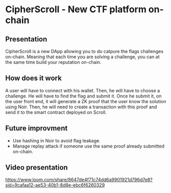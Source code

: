 # CipherScroll - New CTF platform on-chain

## Presentation

CipherScroll is a new DApp allowing you to do catpure the flags challenges on-chain. Meaning that each time you are solving a challenge, you can at the same time build your reputation on-chain.

## How does it work

A user will have to connect with his wallet. Then, he will have to choose a challenge. He will have to find the flag and submit it. Once he submit it, on the user front end, it will generate a ZK proof that the user know the solution using Noir. Then, he will need to create a transaction with this proof and send it to the smart contract deployed on Scroll.

## Future improvment

- Use hashing in Noir to avoid flag leakage.
- Manage replay attack if someone use the same proof already submitted on-chain.

## Video presentation

https://www.loom.com/share/8647de4f71c74dd6a9901921d796d7e8?sid=9cafaa12-ae53-40b1-8d8e-ebc6f6260329